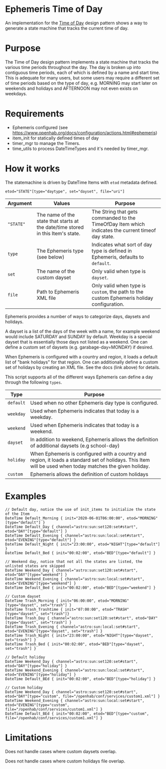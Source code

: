 # Ephemeris Time of Day
An implementation for the [Time of Day](https://community.openhab.org/t/design-pattern-time-of-day/15407) design pattern shows a way to generate a state machine that tracks the current time of day.

# Purpose
The Time of Day design pattern implements a state machine that tracks the various time periods throughout the day.
The day is broken up into contiguous time periods, each of which is defined by a name and start time.
This is adequate for many users, but some users may require a different set of time periods based on the type of day, e.g. MORNING may start later on weekends and holidays and AFTERNOON may not even exists on weekdays.

# Requirements

- Ephemeris configured (see https://www.openhab.org/docs/configuration/actions.html#ephemeris)
- item_init for statically defined times of day
- timer_mgr to manage the Timers.
- time_utils to process DateTimeTypes and it's needed by timer_mgr.

# How it works
The statemachine is driven by DateTime Items with `etod` metadata defined.

```
etod="STATE"[type="daytype", set="dayset", file="uri"]
```

Argument | Values | Purpose
-|-|-
`"STATE"` | The name of the state that starts at the date/time stored in this Item's state. | The String that gets commanded to the TimeOfDay Item which indicates the current timeof day state.
`type` | The Ephemeris type (see below) | Indicates what sort of day type is defined in Ephemeris, defaults to `default`.
`set` | The name of the custom dayset | Only valid when type is `dayset`.
`file` | Path to Ephemeris XML file | Only valid when type is `custom`, the path to the custom Ephemeris holiday configuration.

Ephemeris provides a number of ways to categorize days, daysets and holidays.

A dayset is a list of the days of the week with a name, for example weekend would include SATURDAY and SUNDAY by default.
Weekday is a special dayset that is essentially those days not listed as a weekend.
One can define a custom set of daysets (e.g. garabage-day=MONDAY) if desired.

When Ephemeris is configured with a country and region, it loads a default list of "bank holidays" for that region.
One can additionally define a custom set of holidays by creating an XML file.
See the docs (link above) for details.

This script supports all of the different ways Ephemeris can define a day through the following `types`.

Type | Purpose
-|-
`default` | Used when no other Ephemeris day type is configured.
`weekday` | Used when Ephemeris indicates that today is a weekday.
`weekend` | Used when Ephemeris indicates that today is a weekend.
`dayset` | In addition to weekend, Ephemeris allows the definition of additional daysets (e.g school-day)
`holiday` | When Ephemeris is configured with a country and region, it loads a standard set of holidays. This Item will be used when today matches the given holiday.
`custom` | Ephemeris allows the definition of custom holidays

# Examples

```
// Default day, notice the use of init_items to initialize the state of the Item
DateTime Default_Morning { init="2020-06-01T06:00:00", etod="MORNING"[type="default"] }
DateTime Default_Day { channel="astro:sun:set120:set#start", etod="DAY"[type="default"] }
DateTime Default_Evening { channel="astro:sun:local:set#start", etod="EVENING"[type="default"] }
DateTime Default_Night { init="23:00:00", etod="NIGHT"[type="default"] }
DateTime Default_Bed { init="00:02:00", etod="BED"[type="default"] }

// Weekend day, notice that not all the states are listed, the unlisted states are skipped
DateTime Weekend_Day { channel="astro:sun:set120:set#start", etod="DAY"[type="weekend"] }
DateTime Weekend_Evening { channel="astro:sun:local:set#start", etod="EVENING"[type="weekend"] }
DateTime Default_Bed { init="00:02:00", etod="BED"[type="weekend"] }

// Custom dayset
DateTime Trash_Morning { init="06:00:00", etod="MORNING"[type="dayset", set="trash"] }
DateTime Trash_Trashtime { init="07:00:00", etod="TRASH"[type="dayset", set="trash"]}
DateTime Trash_Day { channel="astro:sun:set120:set#start", etod="DAY"[type="dayset", set="trash"] }
DateTime Trash_Evening { channel="astro:sun:local:set#start", etod="EVENING"[type="dayset", set="trash"] }
DateTime Trash_Night { init="23:00:00", etod="NIGHT"[type="dayset", set="trash"] }
DateTime Trash_Bed { init="00:02:00", etod="BED"[type="dayset", set="trash"] }

// Default holiday
DateTime Weekend_Day { channel="astro:sun:set120:set#start", etod="DAY"[type="holiday"] }
DateTime Weekend_Evening { channel="astro:sun:local:set#start", etod="EVENING"[type="holiday"] }
DateTime Default_BEd { init="00:02:00", etod="BED"[type="holiday"] }

// Custom holiday
DateTime Weekend_Day { channel="astro:sun:set120:set#start", etod="DAY"[type="custom", file="/openhab/conf/services/custom1.xml"] }
DateTime Weekend_Evening { channel="astro:sun:local:set#start", etod="EVENING"[type="custom", file="/openhab/conf/services/custom1.xml"] }
DateTime Default_BEd { init="00:02:00", etod="BED"[type="custom", file="/openhab/conf/services/custom1.xml"] }
```
# Limitations
Does not handle cases where custom daysets overlap.

Does not handle cases where custom holidays file overlap.
